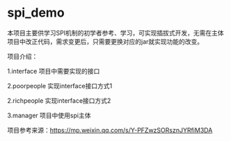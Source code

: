 # spi_demo
本项目主要供学习SPI机制的初学者参考、学习，可实现插拔式开发，无需在主体项目中改正代码，需求变更后，只需要更换对应的jar就实现功能的改变。

项目介绍：

1.interface 项目中需要实现的接口

2.poorpeople  实现interface接口方式1

2.richpeople  实现interface接口方式2

3.manager  项目中使用spi主体

项目参考来源：https://mp.weixin.qq.com/s/Y-PFZwzSORsznJYRfiM3DA
